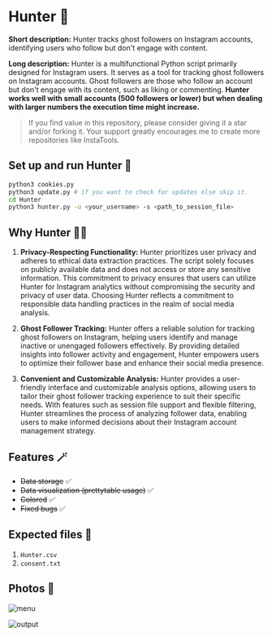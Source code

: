 # Hunter 🔫

**Short description:** Hunter tracks ghost followers on Instagram accounts, identifying users who follow but don't engage with content.

**Long description:** Hunter is a multifunctional Python script primarily designed for Instagram users. It serves as a tool for tracking ghost followers on Instagram accounts. Ghost followers are those who follow an account but don't engage with its content, such as liking or commenting. **Hunter works well with small accounts (500 followers or lower) but when dealing with larger numbers the execution time might increase.**

> If you find value in this repository, please consider giving it a star and/or forking it. Your support greatly encourages me to create more repositories like InstaTools.

## Set up and run Hunter 🚀

```bash
python3 cookies.py
python3 update.py # if you want to check for updates else skip it.
cd Hunter
python3 hunter.py -u <your_username> -s <path_to_session_file>
```

## Why Hunter 😶‍🌫️

1. **Privacy-Respecting Functionality:** Hunter prioritizes user privacy and adheres to ethical data extraction practices. The script solely focuses on publicly available data and does not access or store any sensitive information. This commitment to privacy ensures that users can utilize Hunter for Instagram analytics without compromising the security and privacy of user data. Choosing Hunter reflects a commitment to responsible data handling practices in the realm of social media analysis.

2. **Ghost Follower Tracking:** Hunter offers a reliable solution for tracking ghost followers on Instagram, helping users identify and manage inactive or unengaged followers effectively. By providing detailed insights into follower activity and engagement, Hunter empowers users to optimize their follower base and enhance their social media presence.

3. **Convenient and Customizable Analysis:** Hunter provides a user-friendly interface and customizable analysis options, allowing users to tailor their ghost follower tracking experience to suit their specific needs. With features such as session file support and flexible filtering, Hunter streamlines the process of analyzing follower data, enabling users to make informed decisions about their Instagram account management strategy.

## Features 🪄

- ~~Data storage~~ ✅
- ~~Data visualization (prettytable usage)~~ ✅
- ~~Colored~~ ✅
- ~~Fixed bugs~~ ✅

## Expected files 📂

1) `Hunter.csv`
2) `consent.txt`

## Photos 📸

![menu](https://github.com/new92/InstaTools/assets/94779840/38d96388-6bd2-4a44-b2ab-354b38213d7c)

![output](https://github.com/new92/InstaTools/assets/94779840/0cb5d58e-5ac3-41f5-9672-08eddde691d5)

